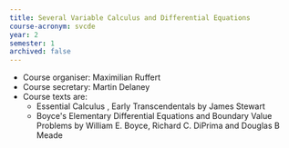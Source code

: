 ```yaml
---
title: Several Variable Calculus and Differential Equations	
course-acronym: svcde
year: 2
semester: 1
archived: false
---
```

- Course organiser: Maximilian Ruffert
- Course secretary: Martin Delaney
- Course texts are:
	- Essential Calculus , Early Transcendentals by James Stewart
	- Boyce's Elementary Differential Equations and Boundary Value Problems by William E. Boyce, Richard C. DiPrima and Douglas B Meade